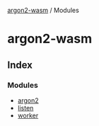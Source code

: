 [argon2-wasm](README.md) / Modules

# argon2-wasm

## Index

### Modules

* [argon2](modules/argon2.md)
* [listen](modules/listen.md)
* [worker](modules/worker.md)
